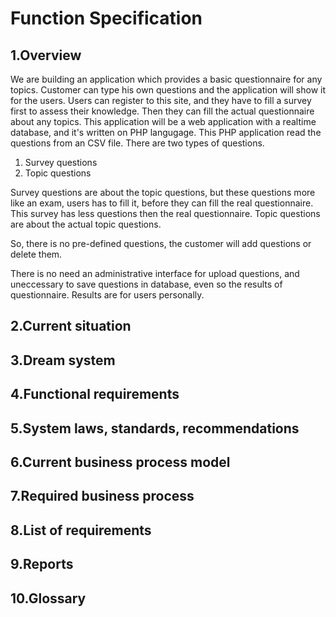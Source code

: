# Function Specification

## 1.Overview

We are building an application which provides a basic questionnaire for any topics.
Customer can type his own questions and the application will show it for the users.
Users can register to this site, and they have to fill a survey first to assess their knowledge. Then
they can fill the actual questionnaire about any topics.
This application will be a web application with a realtime database, and it's written on PHP langugage.
This PHP application read the questions from an CSV file.
There are two types of questions.
1. Survey questions
2. Topic questions

Survey questions are about the topic questions, but these questions more like an exam, users has to fill it, before they
can fill the real questionnaire.
This survey has less questions then the real questionnaire.
Topic questions are about the actual topic questions.

So, there is no pre-defined questions, the customer will add questions or delete them.

There is no need an administrative interface for upload questions, and uneccessary to save questions in database, even so the results of questionnaire.
Results are for users personally.
## 2.Current situation

## 3.Dream system

## 4.Functional requirements

## 5.System laws, standards, recommendations

## 6.Current business process model

## 7.Required business process

## 8.List of requirements

## 9.Reports

## 10.Glossary
